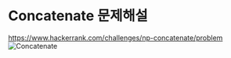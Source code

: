 # Concatenate 문제해설
https://www.hackerrank.com/challenges/np-concatenate/problem
![Concatenate](https://user-images.githubusercontent.com/56715366/68336064-f6d5a800-0120-11ea-926d-dc8d6006ab2e.jpg)
